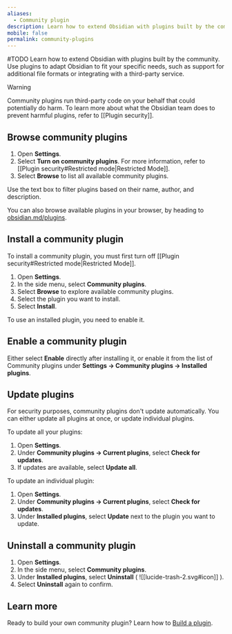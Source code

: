 ```yaml
---
aliases:
  - Community plugin
description: Learn how to extend Obsidian with plugins built by the community.
mobile: false
permalink: community-plugins
---
```

#TODO
Learn how to extend Obsidian with plugins built by the community. Use plugins to adapt Obsidian to fit your specific needs, such as support for additional file formats or integrating with a third-party service.

> [!warning]
> Community plugins run third-party code on your behalf that could potentially do harm. To learn more about what the Obsidian team does to prevent harmful plugins, refer to [[Plugin security]].

## Browse community plugins

1. Open **Settings**.
2. Select **Turn on community plugins**. For more information, refer to [[Plugin security#Restricted mode|Restricted Mode]].
3. Select **Browse** to list all available community plugins.

Use the text box to filter plugins based on their name, author, and description.

You can also browse available plugins in your browser, by heading to [obsidian.md/plugins](https://obsidian.md/plugins).

## Install a community plugin

To install a community plugin, you must first turn off [[Plugin security#Restricted mode|Restricted Mode]].

1. Open **Settings**.
2. In the side menu, select **Community plugins**.
3. Select **Browse** to explore available community plugins.
4. Select the plugin you want to install.
5. Select **Install**.

To use an installed plugin, you need to enable it.

## Enable a community plugin

Either select **Enable** directly after installing it, or enable it from the list of Community plugins under **Settings → Community plugins → Installed plugins**.

## Update plugins

For security purposes, community plugins don't update automatically. You can either update all plugins at once, or update individual plugins.

To update all your plugins:

1. Open **Settings**.
2. Under **Community plugins → Current plugins**, select **Check for updates**.
3. If updates are available, select **Update all**.

To update an individual plugin:

1. Open **Settings**.
2. Under **Community plugins → Current plugins**, select **Check for updates**.
3. Under **Installed plugins**, select **Update** next to the plugin you want to update.

## Uninstall a community plugin

1. Open **Settings**.
2. In the side menu, select **Community plugins**.
3. Under **Installed plugins**, select **Uninstall** ( ![[lucide-trash-2.svg#icon]] ).
4. Select **Uninstall** again to confirm.

## Learn more

Ready to build your own community plugin? Learn how to [Build a plugin](https://docs.obsidian.md/Plugins/Getting+started/Build+a+plugin).
